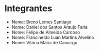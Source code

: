 # Integrantes

<ul>
    <li>Nome: Breno Lemes Santiago</li>
    <li>Nome: Daniel dos Santos Araujo Faria</li>
    <li>Nome: Felipe de Almeida Cardoso</li>
    <li>Nome: Francineldo Luan Martins Alvelino</li>
    <li>Nome: Vitória Maria de Camargo</li>
</ul>
